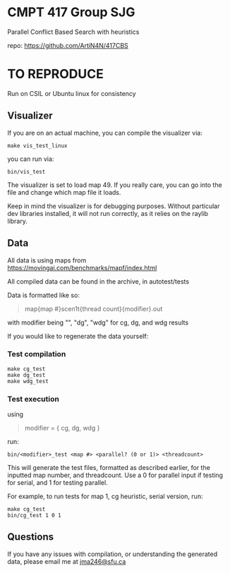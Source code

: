 # CMPT 417 Group SJG
Parallel Conflict Based Search with heuristics

repo: https://github.com/ArtiN4N/417CBS

# TO REPRODUCE
Run on CSIL or Ubuntu linux for consistency

## Visualizer
If you are on an actual machine, you can compile the visualizer via:
```
make vis_test_linux
```
you can run via:
```
bin/vis_test
```
The visualizer is set to load map 49. If you really care, you can go into the file and change which map file it loads.

Keep in mind the visualizer is for debugging purposes. Without particular dev libraries installed, it will not run correctly, as it relies on the raylib library.

## Data
All data is using maps from https://movingai.com/benchmarks/mapf/index.html


All compiled data can be found in the archive, in autotest/tests

Data is formatted like so:
> map{map #}scen1t{thread count}{modifier}.out

with modifier being "", "dg", "wdg" for cg, dg, and wdg results

If you would like to regenerate the data yourself:

### Test compilation
```
make cg_test
make dg_test
make wdg_test
```

### Test execution
using
> modifier = { cg, dg, wdg }

run:
```
bin/<modifier>_test <map #> <parallel? (0 or 1)> <threadcount>
```

This will generate the test files, formatted as described earlier, for the inputted map number, and threadcount. Use a 0 for parallel input if testing for serial, and 1 for testing parallel.

For example, to run tests for map 1, cg heuristic, serial version, run:
```
make cg_test
bin/cg_test 1 0 1
```


## Questions
If you have any issues with compilation, or understanding the generated data, please email me at jma246@sfu.ca